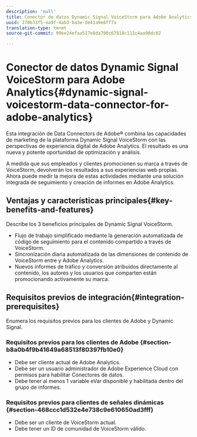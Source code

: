 ```yaml
---
description: 'null'
title: Conector de datos Dynamic Signal VoiceStorm para Adobe Analytics
uuid: 270b33f5-ea9f-4ab3-ba3e-de41a9e6ff7a
translation-type: tm+mt
source-git-commit: 99ee24efaa517e8da700c67818c111c4aa90dc02

---
```



# Conector de datos Dynamic Signal VoiceStorm para Adobe Analytics{#dynamic-signal-voicestorm-data-connector-for-adobe-analytics}

Esta integración de Data Connectors de Adobe® combina las capacidades de marketing de la plataforma Dynamic Signal VoiceStorm con las perspectivas de experiencia digital de Adobe Analytics. El resultado es una nueva y potente oportunidad de optimización y análisis.

A medida que sus empleados y clientes promocionen su marca a través de VoiceStorm, devolverán los resultados a sus experiencias web propias. Ahora puede medir la mejora de estas actividades mediante una solución integrada de seguimiento y creación de informes en Adobe Analytics.

## Ventajas y características principales{#key-benefits-and-features}

Describe los 3 beneficios principales de Dynamic Signal VoiceStorm.

* Flujo de trabajo simplificado mediante la generación automatizada de código de seguimiento para el contenido compartido a través de VoiceStorm.
* Sincronización diaria automatizada de las dimensiones de contenido de VoiceStorm entre y Adobe Analytics.
* Nuevos informes de tráfico y conversión atribuidos directamente al contenido, los autores y los usuarios que comparten están promocionando activamente su marca.

## Requisitos previos de integración{#integration-prerequisites}

Enumera los requisitos previos para los clientes de Adobe y Dynamic Signal.

### Requisitos previos para los clientes de Adobe {#section-b8a0b4f9b41649a68513f80397fb10e0}

* Debe ser cliente actual de Adobe Analytics.
* Debe ser un usuario administrador de Adobe Experience Cloud con permisos para habilitar Conectores de datos.
* Debe tener al menos 1 variable eVar disponible y habilitada dentro del grupo de informes.

### Requisitos previos para clientes de señales dinámicas {#section-468ccc1d532e4e738c9e610650ad3fff}

* Debe ser un cliente de VoiceStorm actual.
* Debe tener un ID de comunidad de VoiceStorm válido.
